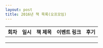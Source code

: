 ```yaml
---
layout: post
title: 2016년 책 목록(오프모임)
---
```



| 회차   | 일시   | 책 제목                                   | 이벤트 링크  |              후기                    |
| ----- |:------:| :-------------------------------------|:-------:|:---------------------------------------- |
|   |    |  |  |  |
|   |    |  |  |  |
|   |    |  |  |  |
